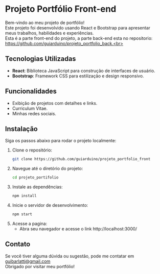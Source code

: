 # Projeto Portfólio Front-end

Bem-vindo ao meu projeto de portfólio!<br>
Este projeto foi desenvolvido usando React e Bootstrap para apresentar meus trabalhos, habilidades e experiências.<br>
Esta é a parte front-end do projeto, a parte back-end esta no repositorio: https://github.com/guiarduino/projeto_portfolio_back.<br>

## Tecnologias Utilizadas

- **React**: Biblioteca JavaScript para construção de interfaces de usuário.
- **Bootstrap**: Framework CSS para estilização e design responsivo.

## Funcionalidades

- Exibição de projetos com detalhes e links.
- Curriculum Vitae.
- Minhas redes sociais.

## Instalação

Siga os passos abaixo para rodar o projeto localmente:

1. Clone o repositório:
    ```bash
    git clone https://github.com/guiarduino/projeto_portfolio_front

2. Navegue até o diretório do projeto:
    ```bash
    cd projeto_portifolio

3. Instale as dependências:
    ```bash
    npm install

4. Inicie o servidor de desenvolvimento:
    ```bash
    npm start

5. Acesse a pagina:
    - Abra seu navegador e acesse o link http://localhost:3000/

## Contato

Se você tiver alguma dúvida ou sugestão, pode me contatar em guibarlatti@gmail.com<br>
Obrigado por visitar meu portfólio!